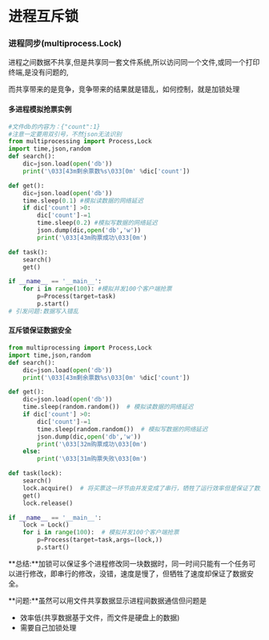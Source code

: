 # 进程互斥锁

### 进程同步(multiprocess.Lock)

进程之间数据不共享,但是共享同一套文件系统,所以访问同一个文件,或同一个打印终端,是没有问题的,

而共享带来的是竞争，竞争带来的结果就是错乱，如何控制，就是加锁处理

#### 多进程模拟抢票实例

```python
#文件db的内容为：{"count":1}
#注意一定要用双引号，不然json无法识别
from multiprocessing import Process,Lock
import time,json,random
def search():
    dic=json.load(open('db'))
    print('\033[43m剩余票数%s\033[0m' %dic['count'])

def get():
    dic=json.load(open('db'))
    time.sleep(0.1) #模拟读数据的网络延迟
    if dic['count'] >0:
        dic['count']-=1
        time.sleep(0.2) #模拟写数据的网络延迟
        json.dump(dic,open('db','w'))
        print('\033[43m购票成功\033[0m')

def task():
    search()
    get()

if __name__ == '__main__':
    for i in range(100): #模拟并发100个客户端抢票
        p=Process(target=task)
        p.start()
# 引发问题:数据写入错乱
```

#### 互斥锁保证数据安全

```python
from multiprocessing import Process,Lock
import time,json,random
def search():
    dic=json.load(open('db'))
    print('\033[43m剩余票数%s\033[0m' %dic['count'])

def get():
    dic=json.load(open('db'))
    time.sleep(random.random())  # 模拟读数据的网络延迟
    if dic['count'] >0:
        dic['count']-=1
        time.sleep(random.random())  # 模拟写数据的网络延迟
        json.dump(dic,open('db','w'))
        print('\033[32m购票成功\033[0m')
    else:
        print('\033[31m购票失败\033[0m')

def task(lock):
    search()
    lock.acquire()  # 将买票这一环节由并发变成了串行，牺牲了运行效率但是保证了数据的安全
    get()
    lock.release()

if __name__ == '__main__':
    lock = Lock()
    for i in range(100):  # 模拟并发100个客户端抢票
        p=Process(target=task,args=(lock,))
        p.start()
```

**总结:**加锁可以保证多个进程修改同一块数据时，同一时间只能有一个任务可以进行修改，即串行的修改，没错，速度是慢了，但牺牲了速度却保证了数据安全。

**问题:**虽然可以用文件共享数据显示进程间数据通信但问题是

- 效率低(共享数据基于文件，而文件是硬盘上的数据)
- 需要自己加锁处理
